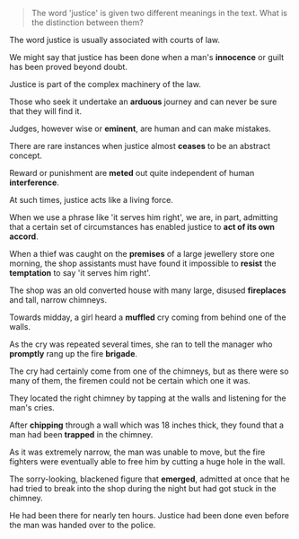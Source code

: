 > The word 'justice' is given two different meanings in the text. What is the distinction between them?



The word justice is usually associated with courts of law. 

We might say that justice has been done when a man's **innocence** or guilt has been proved beyond doubt. 

Justice is part of the complex machinery of the law. 

Those who seek it undertake an **arduous** journey and can never be sure that they will find it. 

Judges, however wise or **eminent**, are human and can make mistakes.



There are rare instances when justice almost **ceases** to be an abstract concept. 

Reward or punishment are **meted** out quite independent of human **interference**. 

At such times, justice acts like a living force. 

When we use a phrase like 'it serves him right', we are, in part, admitting that a certain set of circumstances has enabled justice to **act of its own accord**.



When a thief was caught on the **premises** of a large jewellery store one morning, the shop assistants must have found it impossible to **resist** the **temptation** to say 'it serves him right'. 

The shop was an old converted house with many large, disused **fireplaces** and tall, narrow chimneys. 

Towards midday, a girl heard a **muffled** cry coming from behind one of the walls. 

As the cry was repeated several times, she ran to tell the manager who **promptly** rang up the fire **brigade**. 

The cry had certainly come from one of the chimneys, but as there were so many of them, the firemen could not be certain which one it was. 

They located the right chimney by tapping at the walls and listening for the man's cries. 

After **chipping** through a wall which was 18 inches thick, they found that a man had been **trapped** in the chimney. 

As it was extremely narrow, the man was unable to move, but the fire fighters were eventually able to free him by cutting a huge hole in the wall. 

The sorry-looking, blackened figure that **emerged**, admitted at once that he had tried to break into the shop during the night but had got stuck in the chimney. 

He had been there for nearly ten hours. Justice had been done even before the man was handed over to the police.